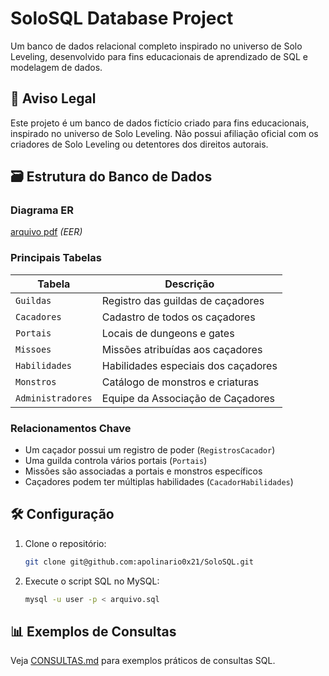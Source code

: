 # SoloSQL Database Project

Um banco de dados relacional completo inspirado no universo de Solo Leveling, desenvolvido para fins educacionais de aprendizado de SQL e modelagem de dados.

## 📌 Aviso Legal
Este projeto é um banco de dados fictício criado para fins educacionais, inspirado no universo de Solo Leveling. Não possui afiliação oficial com os criadores de Solo Leveling ou detentores dos direitos autorais.

## 🗃️ Estrutura do Banco de Dados

### Diagrama ER
[arquivo pdf](www.google.com) *(EER)*

### Principais Tabelas

| Tabela               | Descrição                                  |
|----------------------|-------------------------------------------|
| `Guildas`            | Registro das guildas de caçadores         |
| `Cacadores`          | Cadastro de todos os caçadores            |
| `Portais`            | Locais de dungeons e gates                |
| `Missoes`            | Missões atribuídas aos caçadores          |
| `Habilidades`        | Habilidades especiais dos caçadores       |
| `Monstros`           | Catálogo de monstros e criaturas          |
| `Administradores`    | Equipe da Associação de Caçadores         |

### Relacionamentos Chave
- Um caçador possui um registro de poder (`RegistrosCacador`)
- Uma guilda controla vários portais (`Portais`)
- Missões são associadas a portais e monstros específicos
- Caçadores podem ter múltiplas habilidades (`CacadorHabilidades`)

## 🛠️ Configuração

1. Clone o repositório:
   ```bash
   git clone git@github.com:apolinario0x21/SoloSQL.git
    ```
2. Execute o script SQL no MySQL:
   ```bash
   mysql -u user -p < arquivo.sql
   ```

## 📊 Exemplos de Consultas
Veja [CONSULTAS.md](https://www.google.com) para exemplos práticos de consultas SQL.

